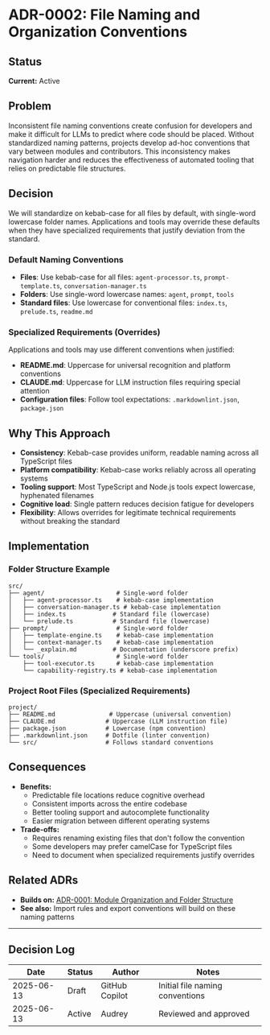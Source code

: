 # ADR-0002: File Naming and Organization Conventions

## Status

**Current:** Active

## Problem

Inconsistent file naming conventions create confusion for developers and make it difficult for LLMs to predict where code should be placed. Without standardized naming patterns, projects develop ad-hoc conventions that vary between modules and contributors. This inconsistency makes navigation harder and reduces the effectiveness of automated tooling that relies on predictable file structures.

## Decision

We will standardize on kebab-case for all files by default, with single-word lowercase folder names. Applications and tools may override these defaults when they have specialized requirements that justify deviation from the standard.

### Default Naming Conventions

- **Files**: Use kebab-case for all files: `agent-processor.ts`, `prompt-template.ts`, `conversation-manager.ts`
- **Folders**: Use single-word lowercase names: `agent`, `prompt`, `tools`
- **Standard files**: Use lowercase for conventional files: `index.ts`, `prelude.ts`, `readme.md`

### Specialized Requirements (Overrides)

Applications and tools may use different conventions when justified:

- **README.md**: Uppercase for universal recognition and platform conventions
- **CLAUDE.md**: Uppercase for LLM instruction files requiring special attention
- **Configuration files**: Follow tool expectations: `.markdownlint.json`, `package.json`

## Why This Approach

- **Consistency**: Kebab-case provides uniform, readable naming across all TypeScript files
- **Platform compatibility**: Kebab-case works reliably across all operating systems
- **Tooling support**: Most TypeScript and Node.js tools expect lowercase, hyphenated filenames
- **Cognitive load**: Single pattern reduces decision fatigue for developers
- **Flexibility**: Allows overrides for legitimate technical requirements without breaking the standard

## Implementation

### Folder Structure Example

```text
src/
├── agent/                    # Single-word folder
│   ├── agent-processor.ts    # kebab-case implementation
│   ├── conversation-manager.ts # kebab-case implementation
│   ├── index.ts             # Standard file (lowercase)
│   └── prelude.ts           # Standard file (lowercase)
├── prompt/                   # Single-word folder
│   ├── template-engine.ts    # kebab-case implementation
│   ├── context-manager.ts    # kebab-case implementation
│   └── _explain.md          # Documentation (underscore prefix)
└── tools/                    # Single-word folder
    ├── tool-executor.ts      # kebab-case implementation
    └── capability-registry.ts # kebab-case implementation
```

### Project Root Files (Specialized Requirements)

```text
project/
├── README.md               # Uppercase (universal convention)
├── CLAUDE.md              # Uppercase (LLM instruction file)
├── package.json           # Lowercase (npm convention)
├── .markdownlint.json     # Dotfile (linter convention)
└── src/                   # Follows standard conventions
```

## Consequences

- **Benefits:**
  - Predictable file locations reduce cognitive overhead
  - Consistent imports across the entire codebase
  - Better tooling support and autocomplete functionality
  - Easier migration between different operating systems
- **Trade-offs:**
  - Requires renaming existing files that don't follow the convention
  - Some developers may prefer camelCase for TypeScript files
  - Need to document when specialized requirements justify overrides

## Related ADRs

- **Builds on:** [ADR-0001: Module Organization and Folder Structure](0001-module-organization.md)
- **See also:** Import rules and export conventions will build on these naming patterns

---

## Decision Log

| Date | Status | Author | Notes |
|------|--------|--------|-------|
| 2025-06-13 | Draft | GitHub Copilot | Initial file naming conventions |
| 2025-06-13 | Active | Audrey | Reviewed and approved |
